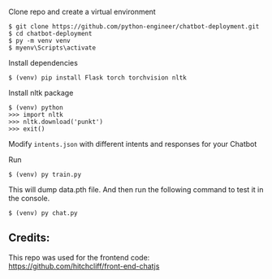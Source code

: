 Clone repo and create a virtual environment
```
$ git clone https://github.com/python-engineer/chatbot-deployment.git
$ cd chatbot-deployment
$ py -m venv venv
$ myenv\Scripts\activate
```
Install dependencies
```
$ (venv) pip install Flask torch torchvision nltk
```
Install nltk package
```
$ (venv) python
>>> import nltk
>>> nltk.download('punkt')
>>> exit()
```
Modify `intents.json` with different intents and responses for your Chatbot

Run
```
$ (venv) py train.py
```
This will dump data.pth file. And then run
the following command to test it in the console.
```
$ (venv) py chat.py
```

## Credits:
This repo was used for the frontend code:
https://github.com/hitchcliff/front-end-chatjs
